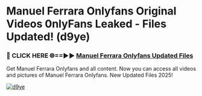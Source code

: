 # Manuel Ferrara Onlyfans Original Videos 0nlyFans Leaked - Files Updated! (d9ye)

<h3>🔴 CLICK HERE 🌐==►► <a href="https://tinyurl.com/2jnfzry5" rel="nofollow">Manuel Ferrara Onlyfans Updated Files</a></h3>

Get Manuel Ferrara Onlyfans and all content. Now you can access all videos and pictures of Manuel Ferrara Onlyfans. New Updated Files 2025!

[![d9ye](https://i.imgur.com/GyGTBgg.gif)](https://tinyurl.com/2jnfzry5)

